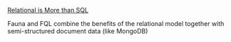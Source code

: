 [Relational is More than SQL](https://fauna.com/blog/relational-is-more-than-sql)

Fauna and FQL combine the benefits of the relational model together with semi-structured document data (like MongoDB)
